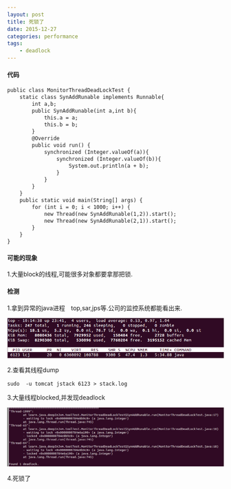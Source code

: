 ```yaml
---
layout: post
title: 死锁了
date: 2015-12-27
categories: performance
tags:
    - deadlock
---
```


#### 代码

    public class MonitorThreadDeadLockTest {
        static class SynAddRunable implements Runnable{
            int a,b;
            public SynAddRunable(int a,int b){
                this.a = a;
                this.b = b;
            }
            @Override
            public void run() {
                synchronized (Integer.valueOf(a)){
                    synchronized (Integer.valueOf(b)){
                        System.out.println(a + b);
                    }
                }
            }
        }
        public static void main(String[] args) {
            for (int i = 0; i < 1000; i++) {
                new Thread(new SynAddRunable(1,2)).start();
                new Thread(new SynAddRunable(2,1)).start();
            }
        }
    }

#### 可能的现象

1.大量block的线程,可能很多对象都要拿那把锁.

#### 检测

1.拿到异常的java进程　top,sar,jps等.公司的监控系统都能看出来.

![top](/images/performance/top_dead_lock.png)

2.查看其线程dump

    sudo  -u tomcat jstack 6123 > stack.log

3.大量线程blocked,并发现deadlock

![dead_lock](/images/performance/dead_lock_block.png)

4.死锁了
